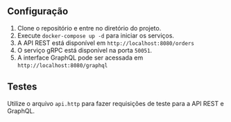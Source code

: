 ## Configuração

1. Clone o repositório e entre no diretório do projeto.
2. Execute `docker-compose up -d` para iniciar os serviços.
3. A API REST está disponível em `http://localhost:8080/orders`
4. O serviço gRPC está disponível na porta `50051`.
5. A interface GraphQL pode ser acessada em `http://localhost:8080/graphql`

## Testes

Utilize o arquivo `api.http` para fazer requisições de teste para a API REST e GraphQL.
